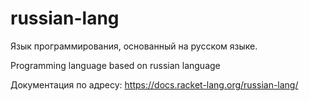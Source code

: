 # russian-lang
Язык программирования, основанный на русском языке.

Programming language based on russian language

Документация по адресу: <https://docs.racket-lang.org/russian-lang/>
